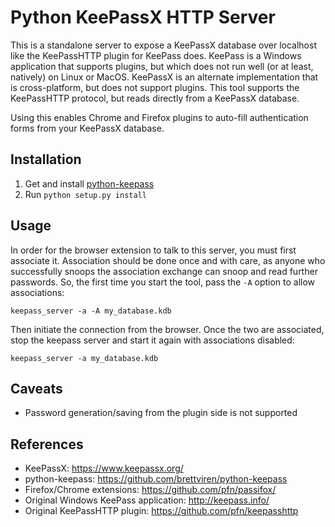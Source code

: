 # Python KeePassX HTTP Server

This is a standalone server to expose a KeePassX database over localhost like the
KeePassHTTP plugin for KeePass does. KeePass is a Windows application that supports
plugins, but which does not run well (or at least, natively) on Linux or MacOS.
KeePassX is an alternate implementation that is cross-platform, but does not
support plugins. This tool supports the KeePassHTTP protocol, but reads directly
from a KeePassX database.

Using this enables Chrome and Firefox plugins to auto-fill authentication forms
from your KeePassX database.

## Installation
 1. Get and install [python-keepass](https://github.com/brettviren/python-keepass)
 2. Run `python setup.py install`

## Usage
In order for the browser extension to talk to this server, you must first associate
it. Association should be done once and with care, as anyone who successfully
snoops the association exchange can snoop and read further passwords. So, the first
time you start the tool, pass the `-A` option to allow associations:

    keepass_server -a -A my_database.kdb

Then initiate the connection from the browser. Once the two are associated, stop
the keepass server and start it again with associations disabled:

    keepass_server -a my_database.kdb

## Caveats
 * Password generation/saving from the plugin side is not supported

## References
 * KeePassX: https://www.keepassx.org/
 * python-keepass: https://github.com/brettviren/python-keepass
 * Firefox/Chrome extensions: https://github.com/pfn/passifox/
 * Original Windows KeePass application: http://keepass.info/
 * Original KeePassHTTP plugin: https://github.com/pfn/keepasshttp
